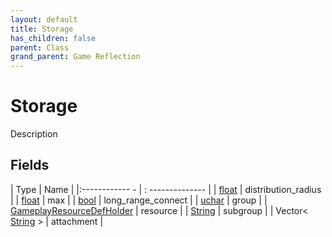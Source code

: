```yaml
---
layout: default
title: Storage
has_children: false
parent: Class
grand_parent: Game Reflection
---
```

# Storage
Description 

## Fields
| Type | Name |
|:------------ - | : -------------- |
| [float](game-reflection/components/float.md) | distribution_radius |
| [float](game-reflection/components/float.md) | max |
| [bool](game-reflection/components/bool.md) | long_range_connect |
| [uchar](game-reflection/enums/uchar.md) | group |
| [GameplayResourceDefHolder](game-reflection/components/gameplay_resource_def_holder.md) | resource |
| [String](game-reflection/components/string.md) | subgroup |
| Vector< [String](game-reflection/components/string.md) > | attachment |
